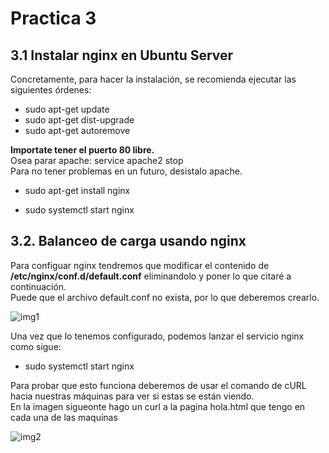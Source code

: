 # Practica 3
## 3.1 Instalar nginx en Ubuntu Server

Concretamente, para hacer la instalación, se recomienda ejecutar las siguientes órdenes:
+ sudo apt-get update 
+ sudo apt-get dist-upgrade 
+ sudo apt-get autoremove

**Importate tener el puerto 80 libre.**  
Osea parar apache: service apache2 stop  
Para no tener problemas en un futuro, desistalo apache.
+ sudo apt-get install nginx 
* sudo systemctl start nginx

## 3.2. Balanceo de carga usando nginx

Para configuar nginx tendremos que modificar el contenido de **/etc/nginx/conf.d/default.conf** eliminandolo y poner lo que citaré a continuación.  
Puede que el archivo default.conf no exista, por lo que deberemos crearlo.

![img1]()

Una vez que lo tenemos configurado, podemos lanzar el servicio nginx como sigue:
+ sudo systemctl start nginx

Para probar que esto funciona deberemos de usar el comando de cURL hacia nuestras máquinas para ver si estas se están viendo.  
En la imagen sigueonte hago un curl a la pagina hola.html que tengo en cada una de las maquinas

![img2]()